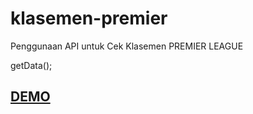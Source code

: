 # klasemen-premier

<p>Penggunaan API untuk Cek Klasemen PREMIER LEAGUE</p>




<?php
require_once('cURLclass.php');

$get 	= 	new cURL('http://bayyu.me/api/klasemen-premier/');
$data 	= 	$get->getData();




<a href="http://bayyu.me/demo/cek-klasemen/" target="_blank"><h2>DEMO</h2></a>
